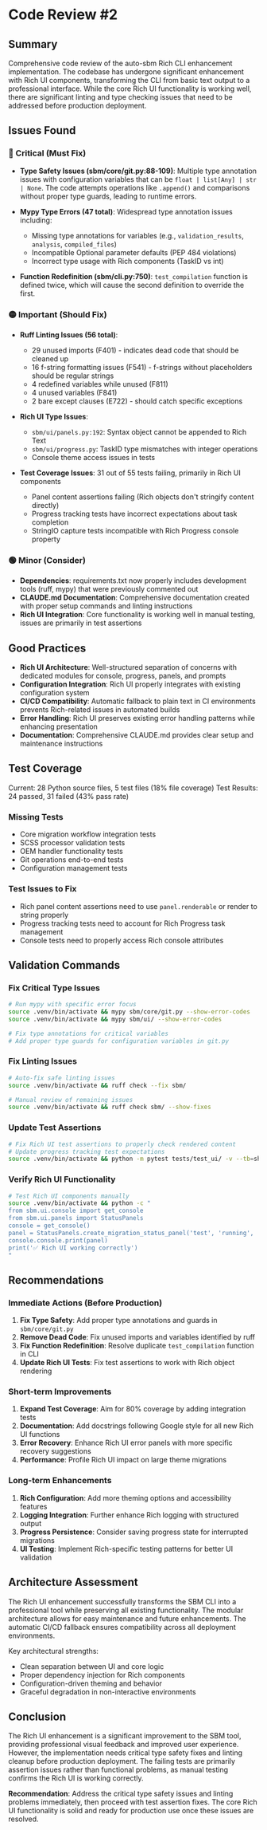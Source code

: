 # Code Review #2

## Summary
Comprehensive code review of the auto-sbm Rich CLI enhancement implementation. The codebase has undergone significant enhancement with Rich UI components, transforming the CLI from basic text output to a professional interface. While the core Rich UI functionality is working well, there are significant linting and type checking issues that need to be addressed before production deployment.

## Issues Found

### 🔴 Critical (Must Fix)

- **Type Safety Issues (sbm/core/git.py:88-109)**: Multiple type annotation issues with configuration variables that can be `float | list[Any] | str | None`. The code attempts operations like `.append()` and comparisons without proper type guards, leading to runtime errors.
  
- **Mypy Type Errors (47 total)**: Widespread type annotation issues including:
  - Missing type annotations for variables (e.g., `validation_results`, `analysis`, `compiled_files`)
  - Incompatible Optional parameter defaults (PEP 484 violations)
  - Incorrect type usage with Rich components (TaskID vs int)

- **Function Redefinition (sbm/cli.py:750)**: `test_compilation` function is defined twice, which will cause the second definition to override the first.

### 🟡 Important (Should Fix)

- **Ruff Linting Issues (56 total)**:
  - 29 unused imports (F401) - indicates dead code that should be cleaned up
  - 16 f-string formatting issues (F541) - f-strings without placeholders should be regular strings
  - 4 redefined variables while unused (F811)
  - 4 unused variables (F841)
  - 2 bare except clauses (E722) - should catch specific exceptions

- **Rich UI Type Issues**: 
  - `sbm/ui/panels.py:192`: Syntax object cannot be appended to Rich Text
  - `sbm/ui/progress.py`: TaskID type mismatches with integer operations
  - Console theme access issues in tests

- **Test Coverage Issues**: 31 out of 55 tests failing, primarily in Rich UI components
  - Panel content assertions failing (Rich objects don't stringify content directly)
  - Progress tracking tests have incorrect expectations about task completion
  - StringIO capture tests incompatible with Rich Progress console property

### 🟢 Minor (Consider)

- **Dependencies**: requirements.txt now properly includes development tools (ruff, mypy) that were previously commented out
- **CLAUDE.md Documentation**: Comprehensive documentation created with proper setup commands and linting instructions
- **Rich UI Integration**: Core functionality is working well in manual testing, issues are primarily in test assertions

## Good Practices

- **Rich UI Architecture**: Well-structured separation of concerns with dedicated modules for console, progress, panels, and prompts
- **Configuration Integration**: Rich UI properly integrates with existing configuration system
- **CI/CD Compatibility**: Automatic fallback to plain text in CI environments prevents Rich-related issues in automated builds
- **Error Handling**: Rich UI preserves existing error handling patterns while enhancing presentation
- **Documentation**: Comprehensive CLAUDE.md provides clear setup and maintenance instructions

## Test Coverage

Current: 28 Python source files, 5 test files (18% file coverage)
Test Results: 24 passed, 31 failed (43% pass rate)

### Missing Tests
- Core migration workflow integration tests
- SCSS processor validation tests  
- OEM handler functionality tests
- Git operations end-to-end tests
- Configuration management tests

### Test Issues to Fix
- Rich panel content assertions need to use `panel.renderable` or render to string properly
- Progress tracking tests need to account for Rich Progress task management
- Console tests need to properly access Rich console attributes

## Validation Commands

### Fix Critical Type Issues
```bash
# Run mypy with specific error focus
source .venv/bin/activate && mypy sbm/core/git.py --show-error-codes
source .venv/bin/activate && mypy sbm/ui/ --show-error-codes

# Fix type annotations for critical variables
# Add proper type guards for configuration variables in git.py
```

### Fix Linting Issues  
```bash
# Auto-fix safe linting issues
source .venv/bin/activate && ruff check --fix sbm/

# Manual review of remaining issues
source .venv/bin/activate && ruff check sbm/ --show-fixes
```

### Update Test Assertions
```bash
# Fix Rich UI test assertions to properly check rendered content
# Update progress tracking test expectations
source .venv/bin/activate && python -m pytest tests/test_ui/ -v --tb=short
```

### Verify Rich UI Functionality
```bash
# Test Rich UI components manually
source .venv/bin/activate && python -c "
from sbm.ui.console import get_console
from sbm.ui.panels import StatusPanels
console = get_console()
panel = StatusPanels.create_migration_status_panel('test', 'running', 'success')
console.console.print(panel)
print('✅ Rich UI working correctly')
"
```

## Recommendations

### Immediate Actions (Before Production)
1. **Fix Type Safety**: Add proper type annotations and guards in `sbm/core/git.py`
2. **Remove Dead Code**: Fix unused imports and variables identified by ruff
3. **Fix Function Redefinition**: Resolve duplicate `test_compilation` function in CLI
4. **Update Rich UI Tests**: Fix test assertions to work with Rich object rendering

### Short-term Improvements
1. **Expand Test Coverage**: Aim for 80% coverage by adding integration tests
2. **Documentation**: Add docstrings following Google style for all new Rich UI functions
3. **Error Recovery**: Enhance Rich UI error panels with more specific recovery suggestions
4. **Performance**: Profile Rich UI impact on large theme migrations

### Long-term Enhancements
1. **Rich Configuration**: Add more theming options and accessibility features
2. **Logging Integration**: Further enhance Rich logging with structured output
3. **Progress Persistence**: Consider saving progress state for interrupted migrations
4. **UI Testing**: Implement Rich-specific testing patterns for better UI validation

## Architecture Assessment

The Rich UI enhancement successfully transforms the SBM CLI into a professional tool while preserving all existing functionality. The modular architecture allows for easy maintenance and future enhancements. The automatic CI/CD fallback ensures compatibility across all deployment environments.

Key architectural strengths:
- Clean separation between UI and core logic
- Proper dependency injection for Rich components  
- Configuration-driven theming and behavior
- Graceful degradation in non-interactive environments

## Conclusion

The Rich UI enhancement is a significant improvement to the SBM tool, providing professional visual feedback and improved user experience. However, the implementation needs critical type safety fixes and linting cleanup before production deployment. The failing tests are primarily assertion issues rather than functional problems, as manual testing confirms the Rich UI is working correctly.

**Recommendation**: Address the critical type safety issues and linting problems immediately, then proceed with test assertion fixes. The core Rich UI functionality is solid and ready for production use once these issues are resolved.